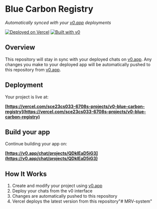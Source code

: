 # Blue Carbon Registry

*Automatically synced with your [v0.app](https://v0.app) deployments*

[![Deployed on Vercel](https://img.shields.io/badge/Deployed%20on-Vercel-black?style=for-the-badge&logo=vercel)](https://vercel.com/sce23cs033-6708s-projects/v0-blue-carbon-registry)
[![Built with v0](https://img.shields.io/badge/Built%20with-v0.app-black?style=for-the-badge)](https://v0.app/chat/projects/QDklEaD5iG3)

## Overview

This repository will stay in sync with your deployed chats on [v0.app](https://v0.app).
Any changes you make to your deployed app will be automatically pushed to this repository from [v0.app](https://v0.app).

## Deployment

Your project is live at:

**[https://vercel.com/sce23cs033-6708s-projects/v0-blue-carbon-registry](https://vercel.com/sce23cs033-6708s-projects/v0-blue-carbon-registry)**

## Build your app

Continue building your app on:

**[https://v0.app/chat/projects/QDklEaD5iG3](https://v0.app/chat/projects/QDklEaD5iG3)**

## How It Works

1. Create and modify your project using [v0.app](https://v0.app)
2. Deploy your chats from the v0 interface
3. Changes are automatically pushed to this repository
4. Vercel deploys the latest version from this repository"# MRV-system" 
